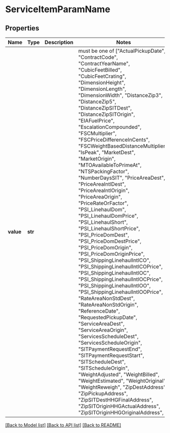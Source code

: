 # ServiceItemParamName


## Properties
Name | Type | Description | Notes
------------ | ------------- | ------------- | -------------
**value** | **str** |  |  must be one of ["ActualPickupDate", "ContractCode", "ContractYearName", "CubicFeetBilled", "CubicFeetCrating", "DimensionHeight", "DimensionLength", "DimensionWidth", "DistanceZip3", "DistanceZip5", "DistanceZipSITDest", "DistanceZipSITOrigin", "EIAFuelPrice", "EscalationCompounded", "FSCMultiplier", "FSCPriceDifferenceInCents", "FSCWeightBasedDistanceMultiplier", "IsPeak", "MarketDest", "MarketOrigin", "MTOAvailableToPrimeAt", "NTSPackingFactor", "NumberDaysSIT", "PriceAreaDest", "PriceAreaIntlDest", "PriceAreaIntlOrigin", "PriceAreaOrigin", "PriceRateOrFactor", "PSI_LinehaulDom", "PSI_LinehaulDomPrice", "PSI_LinehaulShort", "PSI_LinehaulShortPrice", "PSI_PriceDomDest", "PSI_PriceDomDestPrice", "PSI_PriceDomOrigin", "PSI_PriceDomOriginPrice", "PSI_ShippingLinehaulIntlCO", "PSI_ShippingLinehaulIntlCOPrice", "PSI_ShippingLinehaulIntlOC", "PSI_ShippingLinehaulIntlOCPrice", "PSI_ShippingLinehaulIntlOO", "PSI_ShippingLinehaulIntlOOPrice", "RateAreaNonStdDest", "RateAreaNonStdOrigin", "ReferenceDate", "RequestedPickupDate", "ServiceAreaDest", "ServiceAreaOrigin", "ServicesScheduleDest", "ServicesScheduleOrigin", "SITPaymentRequestEnd", "SITPaymentRequestStart", "SITScheduleDest", "SITScheduleOrigin", "WeightAdjusted", "WeightBilled", "WeightEstimated", "WeightOriginal", "WeightReweigh", "ZipDestAddress", "ZipPickupAddress", "ZipSITDestHHGFinalAddress", "ZipSITOriginHHGActualAddress", "ZipSITOriginHHGOriginalAddress", ]

[[Back to Model list]](../README.md#documentation-for-models) [[Back to API list]](../README.md#documentation-for-api-endpoints) [[Back to README]](../README.md)


